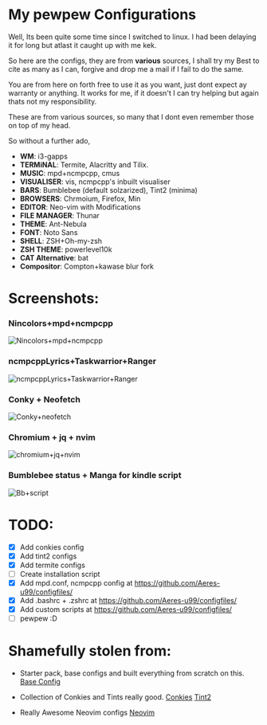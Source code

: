# My pewpew Configurations

Well, Its been quite some time  since I switched to linux. I had been delaying it for long but atlast it caught up with me kek. 

So here are the configs, they are from **various** sources, I shall try my Best to cite as many as I can, forgive and drop me a mail if I fail to do the same. 

You are from here on forth free to use it as you want, just dont expect ay warranty or anything. It works for me, if it doesn't I can try helping but again thats not my responsibility. 

These are from various sources, so many that I dont even remember those on top of my head. 

So without a further ado,

* **WM**: i3-gapps
* **TERMiNAL**: Termite, Alacritty and Tilix.
* **MUSIC**: mpd+ncmpcpp, cmus
* **VISUALISER**: vis, ncmpcpp's inbuilt visualiser
* **BARS**: Bumblebee (default solzarized), Tint2 (minima)
* **BROWSERS**: Chrmoium, Firefox, Min
* **EDITOR**: Neo-vim with Modifications 
* **FILE MANAGER**: Thunar
* **THEME**: Ant-Nebula
* **FONT**: Noto Sans
* **SHELL**: ZSH+Oh-my-zsh
* **ZSH THEME**: powerlevel10k
* **CAT Alternative**: bat
* **Compositor**: Compton+kawase blur fork

# Screenshots: 
### Nincolors+mpd+ncmpcpp
![Nincolors+mpd+ncmpcpp](./screenshot/Cheese_Wed-01Apr20_16.41.png)
### ncmpcppLyrics+Taskwarrior+Ranger
![ncmpcppLyrics+Taskwarrior+Ranger](./screenshot/Cheese_Wed-01Apr20_16.50.png)
### Conky + Neofetch 
![Conky+neofetch](./screenshot/Cheese_Wed-01Apr20_16.52.png)
### Chromium + jq + nvim
![chromium+jq+nvim](./screenshot/Cheese_Wed-01Apr20_17.22.png)
### Bumblebee status + Manga for kindle script
![Bb+script](./screenshot/Cheese_Wed-01Apr20_17.24.png)

# TODO:

- [x]	Add conkies config
- [x] 	Add tint2 configs
- [x]   Add termite configs
- [ ]   Create installation script
- [x]	Add mpd.conf, ncmpcpp config at https://github.com/Aeres-u99/configfiles/
- [x]	Add .bashrc + .zshrc at https://github.com/Aeres-u99/configfiles/
- [x]   Add custom scripts at https://github.com/Aeres-u99/configfiles/
- [ ]	pewpew :D 

# Shamefully stolen from: 
* Starter pack, base configs and built everything from scratch on this.
[Base Config](https://github.com/addy-dclxvi/i3-starterpack)

* Collection of Conkies and Tints really good.
[Conkies](https://github.com/addy-dclxvi/conky-theme-collections)
[Tint2](https://github.com/addy-dclxvi/tint2-theme-collections)

* Really Awesome Neovim configs
[Neovim](https://github.com/Optixal/neovim-init.vim)

